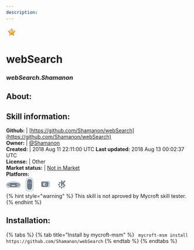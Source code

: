 ```yaml
---    
description:   
---    
```

![](../.gitbook/assets/star.png)  
# webSearch  
### _webSearch.Shamanon_  
## About:  


## Skill information:  
**Github:** | [https://github.com/Shamanon/webSearch](https://github.com/Shamanon/webSearch)  
**Owner:** | [@Shamanon](https://github.com/Shamanon)  
**Created:** | 2018 Aug 11 22:11:00 UTC  **Last updated:** 2018 Aug 13 00:02:37 UTC  
**License:** | Other  
**Market status:** | [Not in Market](https://market.mycroft.ai/skill/)  
**Platform:**  
 ![](../.gitbook/assets/mark-1-icon.png)  ![](../.gitbook/assets/mark-2-icon.png)  ![](../.gitbook/assets/picroft-icon.png)  ![](../.gitbook/assets/kde.png)   
{% hint style="warning" %}
This skill is not aproved by Mycroft skill tester.
{% endhint %}
    
## Installation:  
{% tabs %}
{% tab title="Install by mycroft-msm" %}
``` mycroft-msm install https://github.com/Shamanon/webSearch```
{% endtab %}
  {% endtabs %}
  